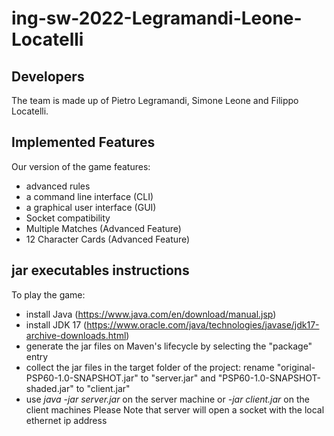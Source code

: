 # **ing-sw-2022-Legramandi-Leone-Locatelli**
## **Developers**
The team is made up of Pietro Legramandi, Simone Leone and Filippo Locatelli.
## **Implemented Features**
Our version of the game features:
- advanced rules
- a command line interface (CLI)
- a graphical user interface (GUI)
- Socket compatibility 
- Multiple Matches (Advanced Feature)
- 12 Character Cards (Advanced Feature)
## **jar executables instructions**
To play the game:
- install Java (https://www.java.com/en/download/manual.jsp)
- install JDK 17 (https://www.oracle.com/java/technologies/javase/jdk17-archive-downloads.html)
- generate the jar files on Maven's lifecycle by selecting the "package" entry
- collect the jar files in the target folder of the project: rename "original-PSP60-1.0-SNAPSHOT.jar" to "server.jar" and "PSP60-1.0-SNAPSHOT-shaded.jar" to "client.jar"
- use _java -jar server.jar_ on the server machine or _-jar client.jar_ on the client machines 
Please Note that server will open a socket with the local ethernet ip address

